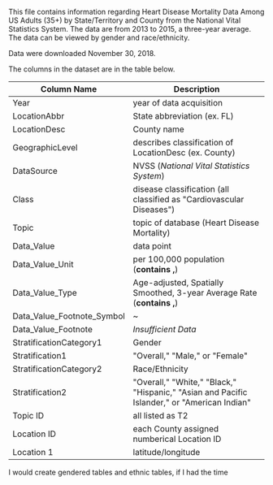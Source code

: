 This file contains information regarding Heart Disease Mortality Data Among US Adults (35+) by State/Territory and County from the National Vital Statistics System. The data are from 2013 to 2015, a three-year average. The data can be viewed by gender and race/ethnicity.

Data were downloaded November 30, 2018.

The columns in the dataset are in the table below.

| Column Name | Description |
| ----------- | ----------- |
| Year | year of data acquisition |
| LocationAbbr | State abbreviation (ex. FL) |
| LocationDesc | County name |
| GeographicLevel | describes classification of LocationDesc (ex. County) |
| DataSource | NVSS (*National Vital Statistics System*) |
| Class | disease classification (all classified as "Cardiovascular Diseases") |
| Topic | topic of database (Heart Disease Mortality) |
| Data_Value | data point
| Data_Value_Unit | per 100,000 population (**contains ,**) |
| Data_Value_Type | Age-adjusted, Spatially Smoothed, 3-year Average Rate (**contains ,**) |
| Data_Value_Footnote_Symbol | ~ |
| Data_Value_Footnote | *Insufficient Data* |
| StratificationCategory1 | Gender
| Stratification1 | "Overall," "Male," or "Female" |
| StratificationCategory2 | Race/Ethnicity |
| Stratification2 | "Overall," "White," "Black," "Hispanic," "Asian and Pacific Islander," or "American Indian" |
| Topic ID | all listed as T2 |
| Location ID | each County assigned numberical Location ID |
| Location 1 | latitude/longitude |

I would create gendered tables and ethnic tables, if I had the time
